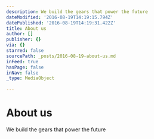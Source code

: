 ```yaml
---
description: We build the gears that power the future
dateModified: '2016-08-19T14:19:15.794Z'
datePublished: '2016-08-19T14:19:31.422Z'
title: About us
author: []
publisher: {}
via: {}
starred: false
sourcePath: _posts/2016-08-19-about-us.md
inFeed: true
hasPage: false
inNav: false
_type: MediaObject

---
```

# About us

We build the gears that power the future
